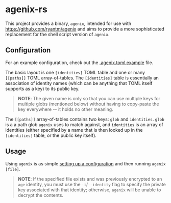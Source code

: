 # agenix-rs

This project provides a binary, `agenix`, intended for use with
https://github.com/ryantm/agenix and aims to provide a more sophisticated
replacement for the shell script version of `agenix`.

## Configuration

For an example configuration, check out the
[.agenix.toml.example](./.agenix.toml.example) file.

The basic layout is one `[identities]` TOML table and one or many `[[paths]]`
TOML array-of-tables. The `[identities]` table is essentially an association of
identity names (which can be anything that TOML itself supports as a key) to its
public key.

> **__NOTE__**: The given name is only so that you can use multiple keys for
multiple globs (mentioned below) without having to copy-paste the key everywhere
-- it holds no other meaning.

The `[[paths]]` array-of-tables contains two keys: `glob` and `identities`.
`glob` is a a path glob `agenix` uses to match against, and `identities` is an
array of identities (either specified by a name that is then looked up in the
`[identities]` table, or the public key itself).

## Usage

Using `agenix` is as simple [setting up a configuration](#configuration) and
then running `agenix [file]`.

> **__NOTE__**: If the specified file exists and was previously encrypted to an
`age` identity, you must use the `-i`/`--identity` flag to specify the private
key associated with that identity; otherwise, `agenix` will be unable to decrypt
the contents.
